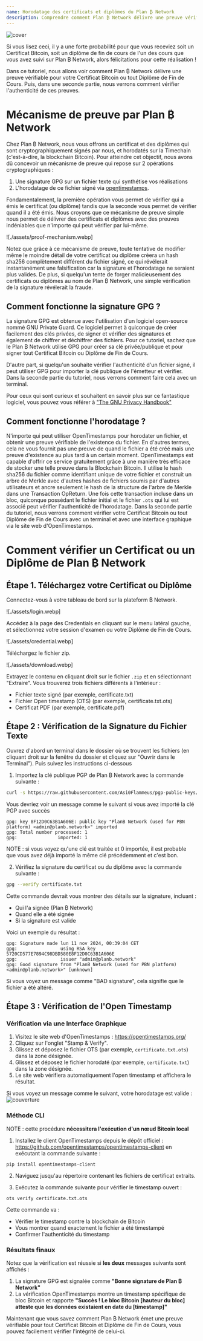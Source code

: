 ```yaml
---
name: Horodatage des certificats et diplômes du Plan ₿ Network
description: Comprendre comment Plan ₿ Network délivre une preuve vérifiable pour votre certificat et diplômes
---
```


![cover](assets/cover.webp)

Si vous lisez ceci, il y a une forte probabilité pour que vous receviez soit un Certificat Bitcoin, soit un diplôme de fin de cours de l'un des cours que vous avez suivi sur Plan ₿ Network, alors félicitations pour cette réalisation !

Dans ce tutoriel, nous allons voir comment Plan ₿ Network délivre une preuve vérifiable pour votre Certificat Bitcoin ou tout Diplôme de Fin de Cours. Puis, dans une seconde partie, nous verrons comment vérifier l'authenticité de ces preuves.

# Mécanisme de preuve par Plan ₿ Network

Chez Plan ₿ Network, nous vous offrons un certificat et des diplômes qui sont cryptographiquement signés par nous, et horodatés sur la Timechain (c'est-à-dire, la blockchain Bitcoin). Pour atteindre cet objectif, nous avons dû concevoir un mécanisme de preuve qui repose sur 2 opérations cryptographiques :

1. Une signature GPG sur un fichier texte qui synthétise vos réalisations
2. L'horodatage de ce fichier signé via [opentimestamps](https://opentimestamps.org/).

Fondamentalement, la première opération vous permet de vérifier qui a émis le certificat (ou diplôme) tandis que la seconde vous permet de vérifier quand il a été émis.
Nous croyons que ce mécanisme de preuve simple nous permet de délivrer des certificats et diplômes avec des preuves indéniables que n'importe qui peut vérifier par lui-même.

![./assets/proof-mechanism.webp]

Notez que grâce à ce mécanisme de preuve, toute tentative de modifier même le moindre détail de votre certificat ou diplôme créera un hash sha256 complètement différent du fichier signé, ce qui révélerait instantanément une falsification car la signature et l'horodatage ne seraient plus valides. De plus, si quelqu'un tente de forger malicieusement des certificats ou diplômes au nom de Plan ₿ Network, une simple vérification de la signature révélerait la fraude.

## Comment fonctionne la signature GPG ?

La signature GPG est obtenue avec l'utilisation d'un logiciel open-source nommé GNU Private Guard. Ce logiciel permet à quiconque de créer facilement des clés privées, de signer et vérifier des signatures et également de chiffrer et déchiffrer des fichiers. Pour ce tutoriel, sachez que le Plan ₿ Network utilise GPG pour créer sa clé privée/publique et pour signer tout Certificat Bitcoin ou Diplôme de Fin de Cours.

D'autre part, si quelqu'un souhaite vérifier l'authenticité d'un fichier signé, il peut utiliser GPG pour importer la clé publique de l'émetteur et vérifier. Dans la seconde partie du tutoriel, nous verrons comment faire cela avec un terminal.

Pour ceux qui sont curieux et souhaitent en savoir plus sur ce fantastique logiciel, vous pouvez vous référer à ["The GNU Privacy Handbook"](https://www.gnupg.org/gph/en/manual/x135.html)

## Comment fonctionne l'horodatage ?

N'importe qui peut utiliser OpenTimestamps pour horodater un fichier, et obtenir une preuve vérifiable de l'existence du fichier. En d'autres termes, cela ne vous fournit pas une preuve de quand le fichier a été créé mais une preuve d'existence au plus tard à un certain moment.
OpenTimestamps est capable d'offrir ce service gratuitement grâce à une manière très efficace de stocker une telle preuve dans la Blockchain Bitcoin. Il utilise le hash sha256 du fichier comme identifiant unique de votre fichier et construit un arbre de Merkle avec d'autres hashes de fichiers soumis par d'autres utilisateurs et ancre seulement le hash de la structure de l'arbre de Merkle dans une Transaction OpReturn.
Une fois cette transaction incluse dans un bloc, quiconque possédant le fichier initial et le fichier `.ots` qui lui est associé peut vérifier l'authenticité de l'horodatage. Dans la seconde partie du tutoriel, nous verrons comment vérifier votre Certificat Bitcoin ou tout Diplôme de Fin de Cours avec un terminal et avec une interface graphique via le site web d'OpenTimestamps.

# Comment vérifier un Certificat ou un Diplôme de Plan ₿ Network

## Étape 1. Téléchargez votre Certificat ou Diplôme

Connectez-vous à votre tableau de bord sur la plateform ₿ Network.

![./assets/login.webp]

Accédez à la page des Credentials en cliquant sur le menu latéral gauche, et sélectionnez votre session d'examen ou votre Diplôme de Fin de Cours.

![./assets/credential.webp]

Téléchargez le fichier zip.

![./assets/download.webp]

Extrayez le contenu en cliquant droit sur le fichier `.zip` et en sélectionnant "Extraire". Vous trouverez trois fichiers différents à l'intérieur :

- Fichier texte signé (par exemple, certificate.txt)
- Fichier Open timestamp (OTS) (par exemple, certificate.txt.ots)
- Certificat PDF (par exemple, certificate.pdf)

## Étape 2 : Vérification de la Signature du Fichier Texte

Ouvrez d'abord un terminal dans le dossier où se trouvent les fichiers (en cliquant droit sur la fenêtre du dossier et cliquez sur "Ouvrir dans le Terminal"). Puis suivez les instructions ci-dessous

1. Importez la clé publique PGP de Plan ₿ Network avec la commande suivante :

```bash
curl -s https://raw.githubusercontent.com/Asi0Flammeus/pgp-public-keys/master/planb-network-pk.asc | gpg --import
```

Vous devriez voir un message comme le suivant si vous avez importé la clé PGP avec succès

```
gpg: key 8F12D0C63B1A606E: public key "PlanB Network (used for PBN platform) <admin@planb.network>" imported
gpg: Total number processed: 1
gpg:               imported: 1
```

NOTE : si vous voyez qu'une clé est traitée et 0 importée, il est probable que vous avez déjà importé la même clé précédemment et c'est bon.

2. Vérifiez la signature du certificat ou du diplôme avec la commande suivante :

```bash
gpg --verify certificate.txt
```

Cette commande devrait vous montrer des détails sur la signature, incluant :

- Qui l'a signée (Plan ₿ Network)
- Quand elle a été signée
- Si la signature est valide

Voici un exemple du résultat :

```
gpg: Signature made lun 11 nov 2024, 00:39:04 CET
gpg:                using RSA key 5720CD577E7894C98DBD580E8F12D0C63B1A606E
gpg:                issuer "admin@planb.network"
gpg: Good signature from "PlanB Network (used for PBN platform) <admin@planb.network>" [unknown]
```

Si vous voyez un message comme "BAD signature", cela signifie que le fichier a été altéré.

## Étape 3 : Vérification de l'Open Timestamp

### Vérification via une Interface Graphique

1. Visitez le site web d'OpenTimestamps : https://opentimestamps.org/
2. Cliquez sur l'onglet "Stamp & Verify".
3. Glissez et déposez le fichier OTS (par exemple, `certificate.txt.ots`) dans la zone désignée.
4. Glissez et déposez le fichier horodaté (par exemple, `certificate.txt`) dans la zone désignée.
5. Le site web vérifiera automatiquement l'open timestamp et affichera le résultat.

Si vous voyez un message comme le suivant, votre horodatage est valide :
![couverture](assets/opentimestamp_wegui_verified.webp)

### Méthode CLI

NOTE : cette procédure **nécessitera l'exécution d'un nœud Bitcoin local**

1. Installez le client OpenTimestamps depuis le dépôt officiel : https://github.com/opentimestamps/opentimestamps-client en exécutant la commande suivante :

```
pip install opentimestamps-client
```

2. Naviguez jusqu'au répertoire contenant les fichiers de certificat extraits.

3. Exécutez la commande suivante pour vérifier le timestamp ouvert :

```
ots verify certificate.txt.ots
```

Cette commande va :

- Vérifier le timestamp contre la blockchain de Bitcoin
- Vous montrer quand exactement le fichier a été timestampé
- Confirmer l'authenticité du timestamp

### Résultats finaux

Notez que la vérification est réussie si **les deux** messages suivants sont affichés :

1. La signature GPG est signalée comme **"Bonne signature de Plan ₿ Network"**
2. La vérification OpenTimestamps montre un timestamp spécifique de bloc Bitcoin et rapporte **"Succès ! Le bloc Bitcoin [hauteur du bloc] atteste que les données existaient en date du [timestamp]"**

Maintenant que vous savez comment Plan ₿ Network émet une preuve vérifiable pour tout Certificat Bitcoin et Diplôme de Fin de Cours, vous pouvez facilement vérifier l'intégrité de celui-ci.
